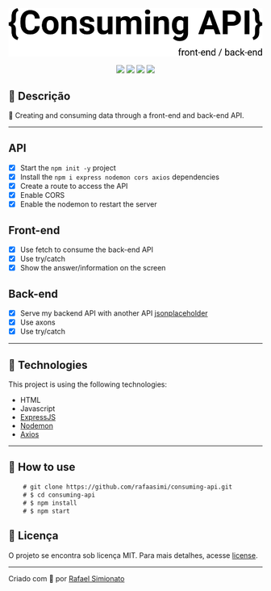 <p align='center'><img src="./img/logo.svg"/></p>
<p align='center'>
<img src="https://img.shields.io/github/repo-size/rafaasimi/consuming-api">
<img src="https://img.shields.io/github/languages/count/rafaasimi/consuming-api">
<img src="https://img.shields.io/github/last-commit/rafaasimi/consuming-api">
<img src="https://img.shields.io/github/license/rafaasimi/consuming-api">
</p>

## 🔖 Descrição
<p>💾 Creating and consuming data through a front-end and back-end API.<p>

---

## API
- [X] Start the `npm init -y` project
- [X] Install the `npm i express nodemon cors axios` dependencies
- [X] Create a route to access the API
- [X] Enable CORS
- [X] Enable the nodemon to restart the server

## Front-end
- [X] Use fetch to consume the back-end API
- [X] Use try/catch
- [X] Show the answer/information on the screen

## Back-end
- [X] Serve my backend API with another API [jsonplaceholder](https://jsonplaceholder.typicode.com/)
- [X] Use axons
- [X] Use try/catch

---

## 🚀 Technologies
This project is using the following technologies:
- HTML
- Javascript
- [ExpressJS](https://expressjs.com/pt-br/)
- [Nodemon](https://nodemon.io/)
- [Axios](https://github.com/axios/axios)

---

## 🎲 How to use
		# git clone https://github.com/rafaasimi/consuming-api.git
		# $ cd consuming-api
		# $ npm install
		# $ npm start

## 📝 Licença
<p>O projeto se encontra sob licença MIT. Para mais detalhes, acesse <a href='LICENSE'>license<a>.</p>

---
<p>Criado com 💙 por <a href='https://github.com/rafaasimi/' target='_blank'>Rafael Simionato</a></p>


